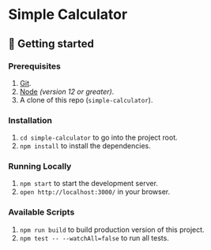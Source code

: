 # Simple Calculator

## 🚀 Getting started

### Prerequisites

1.  [Git](https://git-scm.com/downloads).
1.  [Node](https://nodejs.org/en/download/) _(version 12 or greater)_.
1.  A clone of this repo (`simple-calculator`).

### Installation

1.  `cd simple-calculator` to go into the project root.
1.  `npm install` to install the dependencies.

### Running Locally

1.  `npm start` to start the development server.
1.  `open http://localhost:3000/` in your browser.

### Available Scripts

1.  `npm run build` to build production version of this project.
1.  `npm test -- --watchAll=false` to run all tests.
